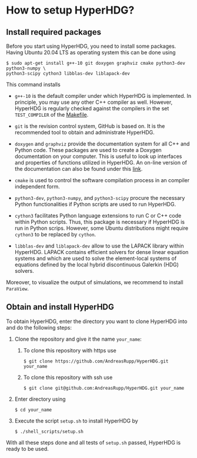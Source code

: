 # How to setup HyperHDG?


## Install required packages

Before you start using HyperHDG, you need to install some packages. Having Ubuntu 20.04 LTS as
operating system this can be done using

    $ sudo apt-get install g++-10 git doxygen graphviz cmake python3-dev python3-numpy \
    python3-scipy cython3 libblas-dev liblapack-dev


This command installs

- `g++-10` is the default compiler under which HyperHDG is implemented. In principle, you may use
any other C++ compiler as well. However, HyperHDG is regularly checked against the compilers in the
set `TEST_COMPILER` of the [Makefile](https://github.com/AndreasRupp/HyperHDG/blob/master/Makefile).

- `git` is the revision control system, GitHub is based on. It is the recommended tool to obtain and
administrate HyperHDG.

- `doxygen` and `graphviz` provide the documentation system for all C++ and Python code. These
packages are used to create a Doxygen documentation on your computer. This is useful to look up 
interfaces and properties of functions utilized in HyperHDG. An on-line version of the documentation
can also be found under this [link](https://hyperhdg.github.io/auto_pages/doxygen).

- `cmake` is used to control the software compilation process in an compiler independent form.

- `python3-dev`, `python3-numpy`, and `python3-scipy` procure the necessary Python functionalities
if Python scripts are used to run HyperHDG.

- `cython3` facilitates Python language extensions to run C or C++ code within Python scripts. Thus,
this package is necessary if HyperHDG is run in Python scrips. However, some Ubuntu distributions
might require `cython3` to be replaced by `cython`.

- `libblas-dev` and `liblapack-dev` allow to use the LAPACK library within HyperHDG. LAPACK contains
efficient solvers for dense linear equation systems and which are used to solve the element-local
systems of equations defined by the local hybrid discontinuous Galerkin (HDG) solvers.


Moreover, to visualize the output of simulations, we recommend to install `ParaView`.


## Obtain and install HyperHDG

To obtain HyperHDG, enter the directory you want to clone HyperHDG into and do the following steps:

1. Clone the repository and give it the name `your_name`:

   1. To clone this repository with https use

          $ git clone https://github.com/AndreasRupp/HyperHDG.git your_name

   2. To clone this repository with ssh use

          $ git clone git@github.com:AndreasRupp/HyperHDG.git your_name

2. Enter directory using

       $ cd your_name

3. Execute the script `setup.sh` to install HyperHDG by

       $ ./shell_scripts/setup.sh


With all these steps done and all tests of `setup.sh` passed, HyperHDG is ready to be used.
